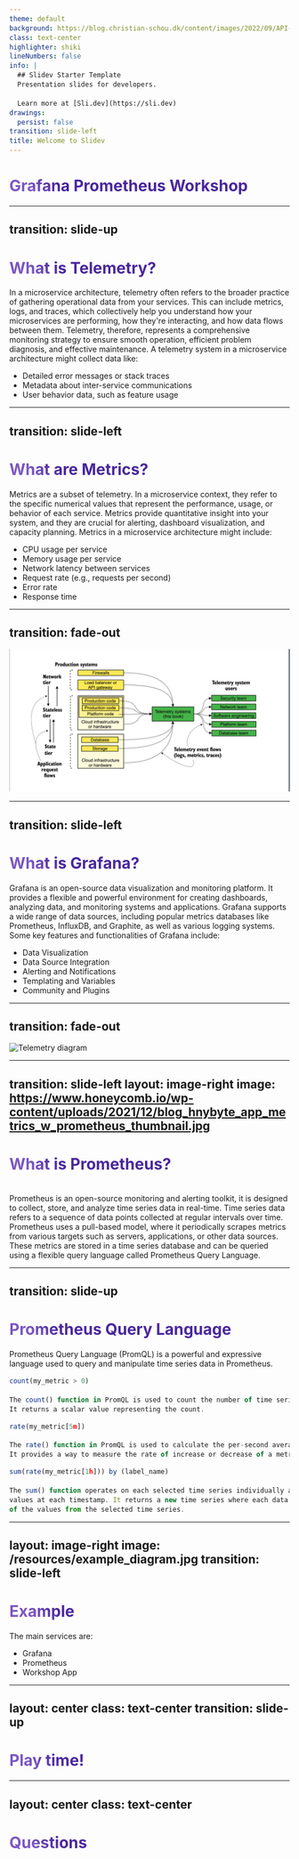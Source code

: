 ```yaml
---
theme: default
background: https://blog.christian-schou.dk/content/images/2022/09/API-Usage-Prometheus-Grafana.png
class: text-center
highlighter: shiki
lineNumbers: false
info: |
  ## Slidev Starter Template
  Presentation slides for developers.

  Learn more at [Sli.dev](https://sli.dev)
drawings:
  persist: false
transition: slide-left
title: Welcome to Slidev
---
```


# Grafana Prometheus Workshop

---
transition: slide-up
---

# What is Telemetry?

In a microservice architecture, telemetry often refers to the broader practice of gathering operational data from your services. This can include metrics, logs, and traces, which collectively help you understand how your microservices are performing, how they're interacting, and how data flows between them. Telemetry, therefore, represents a comprehensive monitoring strategy to ensure smooth operation, efficient problem diagnosis, and effective maintenance.
A telemetry system in a microservice architecture might collect data like:

  - Detailed error messages or stack traces
  - Metadata about inter-service communications
  - User behavior data, such as feature usage
<style>
h1 {
  background-color: #2B90B6;
  background-image: linear-gradient(45deg, #7b57c2 10%, #4a279d 20%);
  background-size: 100%;
  -webkit-background-clip: text;
  -moz-background-clip: text;
  -webkit-text-fill-color: transparent;
  -moz-text-fill-color: transparent;
}
</style>
---
transition: slide-left
---

# What are Metrics?

Metrics are a subset of telemetry. In a microservice context, they refer to the specific numerical values that represent the performance, usage, or behavior of each service. Metrics provide quantitative insight into your system, and they are crucial for alerting, dashboard visualization, and capacity planning.
Metrics in a microservice architecture might include:
  - CPU usage per service
  - Memory usage per service
  - Network latency between services
  - Request rate (e.g., requests per second)
  - Error rate
  - Response time

<style>
h1 {
  background-color: #2B90B6;
  background-image: linear-gradient(45deg, #7b57c2 10%, #4a279d 20%);
  background-size: 100%;
  -webkit-background-clip: text;
  -moz-background-clip: text;
  -webkit-text-fill-color: transparent;
  -moz-text-fill-color: transparent;
}
</style>

---
transition: fade-out
---

![Telemetry diagram](resources/telemetry_example_diagram.png)

---
transition: slide-left
---


# What is Grafana?

Grafana is an open-source data visualization and monitoring platform. It provides a flexible and powerful environment 
for creating dashboards, analyzing data, and monitoring systems and applications. Grafana supports a wide range of data sources, 
including popular metrics databases like Prometheus, InfluxDB, and Graphite, as well as various logging systems. 
Some key features and functionalities of Grafana include:
- Data Visualization
- Data Source Integration
- Alerting and Notifications
- Templating and Variables
- Community and Plugins


<style>
h1 {
  background-color: #2B90B6;
  background-image: linear-gradient(45deg, #7b57c2 10%, #4a279d 20%);
  background-size: 100%;
  -webkit-background-clip: text;
  -moz-background-clip: text;
  -webkit-text-fill-color: transparent;
  -moz-text-fill-color: transparent;
}
</style>

---
transition: fade-out
---

![Telemetry diagram](https://grafana.com/media/grafana/images/grafana-dashboard-english.png)

---
transition: slide-left
layout: image-right
image: https://www.honeycomb.io/wp-content/uploads/2021/12/blog_hnybyte_app_metrics_w_prometheus_thumbnail.jpg
---

# What is Prometheus?
<br>
Prometheus is an open-source monitoring and alerting toolkit, it is designed to collect, store, and analyze time series data in real-time. 
Time series data refers to a sequence of data points collected at regular intervals over time. Prometheus uses a pull-based model, where it periodically scrapes metrics from various targets such as servers, applications, or other data sources. These metrics are stored in a time series database and can be queried using a flexible query language called Prometheus Query Language.


<style>
h1 {
  background-color: #2B90B6;
  background-image: linear-gradient(45deg, #7b57c2 10%, #4a279d 20%);
  background-size: 100%;
  -webkit-background-clip: text;
  -moz-background-clip: text;
  -webkit-text-fill-color: transparent;
  -moz-text-fill-color: transparent;
}
</style>

---
transition: slide-up
---

# Prometheus Query Language

Prometheus Query Language (PromQL) is a powerful and expressive language used to query and manipulate time series data in Prometheus.
```ts {0|1|1-4}
count(my_metric > 0)

The count() function in PromQL is used to count the number of time series that match a specific condition or filter. 
It returns a scalar value representing the count.
```


```ts {0|1|1-4}
rate(my_metric[5m])

The rate() function in PromQL is used to calculate the per-second average rate of change for a time series. 
It provides a way to measure the rate of increase or decrease of a metric over a specific time window.
```

```ts {0|1|1-5}
sum(rate(my_metric[1h])) by (label_name)

The sum() function operates on each selected time series individually and adds up their respective 
values at each timestamp. It returns a new time series where each data point represents the sum 
of the values from the selected time series.
```



<style>
h1 {
  background-color: #2B90B6;
  background-image: linear-gradient(45deg, #7b57c2 10%, #4a279d 20%);
  background-size: 100%;
  -webkit-background-clip: text;
  -moz-background-clip: text;
  -webkit-text-fill-color: transparent;
  -moz-text-fill-color: transparent;
}
</style>

---
layout: image-right
image: /resources/example_diagram.jpg
transition: slide-left
---

# Example

The main services are:
- Grafana
- Prometheus
- Workshop App

<style>
h1 {
  background-color: #2B90B6;
  background-image: linear-gradient(45deg, #7b57c2 10%, #4a279d 20%);
  background-size: 100%;
  -webkit-background-clip: text;
  -moz-background-clip: text;
  -webkit-text-fill-color: transparent;
  -moz-text-fill-color: transparent;
}
</style>

---
layout: center
class: text-center
transition: slide-up
---

# Play time!

<style>
h1 {
  background-color: #2B90B6;
  background-image: linear-gradient(45deg, #7b57c2 10%, #4a279d 20%);
  background-size: 100%;
  -webkit-background-clip: text;
  -moz-background-clip: text;
  -webkit-text-fill-color: transparent;
  -moz-text-fill-color: transparent;
}
</style>

---
layout: center
class: text-center
---

# Questions

<style>
h1 {
  background-color: #2B90B6;
  background-image: linear-gradient(45deg, #7b57c2 10%, #4a279d 20%);
  background-size: 100%;
  -webkit-background-clip: text;
  -moz-background-clip: text;
  -webkit-text-fill-color: transparent;
  -moz-text-fill-color: transparent;
}
</style>
